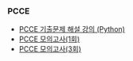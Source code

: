 ### PCCE

- [PCCE 기출문제 해설 강의 (Python)](https://school.programmers.co.kr/learn/courses/24586/24586-202408-%ED%94%84%EB%A1%9C%EA%B7%B8%EB%9E%98%EB%A8%B8%EC%8A%A4-pcce-%EC%BD%94%EB%94%A9%ED%95%84%EC%88%98%EC%97%AD%EB%9F%89%EC%9D%B8%EC%A6%9D-%ED%8A%B9%EA%B0%95)
- [PCCE 모의고사(1회)](https://school.programmers.co.kr/learn/courses/19274/19274-pcce-%EA%B8%B0%EC%B6%9C%EB%AC%B8%EC%A0%9C-1%ED%9A%8C)
- [PCCE 모의고사(3회)](https://school.programmers.co.kr/learn/courses/19275/19275-pcce-%EB%AA%A8%EC%9D%98%EA%B3%A0%EC%82%AC-3%ED%9A%8C)
